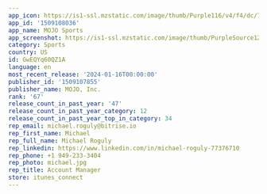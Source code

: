 ```yaml
---
app_icon: https://is1-ssl.mzstatic.com/image/thumb/Purple116/v4/f4/dc/76/f4dc7660-5f31-aa79-c85b-594e5379b7e8/AppIcon-0-0-1x_U007ephone-0-0-85-220.png/1024x1024bb.png
app_id: '1509108036'
app_name: MOJO Sports
app_screenshot: https://is1-ssl.mzstatic.com/image/thumb/PurpleSource126/v4/22/30/ba/2230ba79-05a9-d873-b03b-c82e2783f629/efc5cf0a-6778-4b45-9bd1-54ca0548f78a_1242x2688_1.jpg/1242x2688bb.png
category: Sports
country: US
id: GwEQYq60QZ1A
language: en
most_recent_release: '2024-01-16T00:00:00'
publisher_id: '1509107855'
publisher_name: MOJO, Inc.
rank: '67'
release_count_in_past_year: '47'
release_count_in_past_year_category: 12
release_count_in_past_year_top_in_category: 34
rep_email: michael.roguly@bitrise.io
rep_first_name: Michael
rep_full_name: Michael Roguly
rep_linkedin: https://www.linkedin.com/in/michael-roguly-77376710
rep_phone: +1 949-233-3404
rep_photo: michael.jpg
rep_title: Account Manager
store: itunes_connect
---
```


